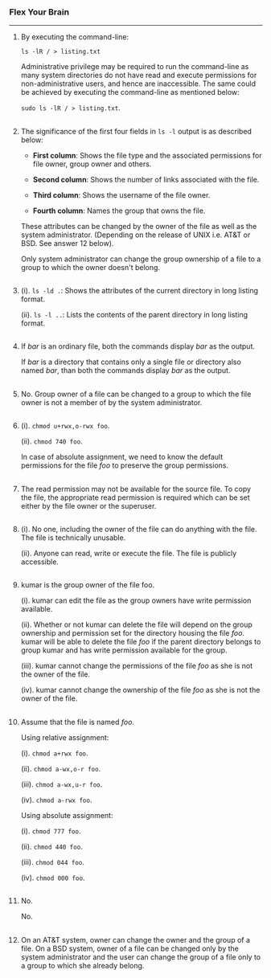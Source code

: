 ### Flex Your Brain

---

01. By executing the command-line:

    `ls -lR / > listing.txt`

    Administrative privilege may be required to run the command-line as many system directories do not have read and execute permissions for non-administrative users, and hence are inaccessible. The same could be achieved by executing the command-line as mentioned below:

    `sudo ls -lR / > listing.txt`.

##

02. The significance of the first four fields in `ls -l` output is as described below:

    -   **First column**: Shows the file type and the associated permissions for file owner, group owner and others.

    -   **Second column**: Shows the number of links associated with the file.

    -   **Third column**: Shows the username of the file owner.

    -   **Fourth column**: Names the group that owns the file.

    These attributes can be changed by the owner of the file as well as the system administrator. (Depending on the release of UNIX i.e. AT&T or BSD. See answer 12 below).

    Only system administrator can change the group ownership of a file to a group to which the owner doesn't belong.

##

03. (i). `ls -ld .`: Shows the attributes of the current directory in long listing format.

    (ii). `ls -l ..`: Lists the contents of the parent directory in long listing format.

##

04. If _bar_ is an ordinary file, both the commands display _bar_ as the output.

    If _bar_ is a directory that contains only a single file or directory also named _bar_, than both the commands display _bar_ as the output.

##

05. No. Group owner of a file can be changed to a group to which the file owner is not a member of by the system administrator.

##

06. (i). `chmod u+rwx,o-rwx foo`.

    (ii). `chmod 740 foo`.

    In case of absolute assignment, we need to know the default permissions for the file _foo_ to preserve the group permissions.

##

07. The read permission may not be available for the source file. To copy the file, the appropriate read permission is required which can be set either by the file owner or the superuser.

##

08. (i). No one, including the owner of the file can do anything with the file. The file is technically unusable.

    (ii). Anyone can read, write or execute the file. The file is publicly accessible.

##

09. kumar is the group owner of the file foo.

    (i). kumar can edit the file as the group owners have write permission available.

    (ii). Whether or not kumar can delete the file will depend on the group ownership and permission set for the directory housing the file _foo_. kumar will be able to delete the file _foo_ if the parent directory belongs to group kumar and has write permission available for the group.

    (iii). kumar cannot change the permissions of the file _foo_ as she is not the owner of the file.

    (iv). kumar cannot change the ownership of the file _foo_ as she is not the owner of the file.

##

10. Assume that the file is named _foo_.

    Using relative assignment:

    (i). `chmod a+rwx foo`.

    (ii). `chmod a-wx,o-r foo`.

    (iii). `chmod a-wx,u-r foo`.

    (iv). `chmod a-rwx foo`.

    Using absolute assignment:

    (i). `chmod 777 foo`.

    (ii). `chmod 440 foo`.

    (iii). `chmod 044 foo`.

    (iv). `chmod 000 foo`.

##

11. No.

    No.

##

12. On an AT&T system, owner can change the owner and the group of a file. On a BSD system, owner of a file can be changed only by the system administrator and the user can change the group of a file only to a group to which she already belong.

##
